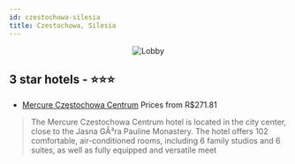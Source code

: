 ```yaml
---
id: czestochowa-silesia
title: Czestochowa, Silesia
---
```


<center><img src="https://i.travelapi.com/hotels/1000000/90000/83700/83677/9214fdcf_z.jpg" alt="Lobby" /></center>


##  3 star hotels - ⭐️⭐️⭐️

-    [Mercure Częstochowa Centrum](https://us.hurb.com/hotels/czestochowa/mercure-czestochowa-centrum-JNP-JP215918?cmp=18055) Prices from R$271.81
   > The Mercure Czestochowa Centrum hotel is located in the city center, close to the Jasna GÃ³ra Pauline Monastery. The hotel offers 102 comfortable, air-conditioned rooms, including 6 family studios and 6 suites, as well as fully equipped and versatile meet
